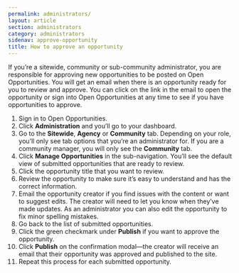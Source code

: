 ```yaml
---
permalink: administrators/
layout: article
section: administrators
category: administrators
sidenav: approve-opportunity
title: How to approve an opportunity
---
```

If you’re a sitewide, community or sub-community administrator, you are responsible for approving new opportunities to be posted on Open Opportunities. You will get an email when there is an opportunity ready for you to review and approve. You can click on the link in the email to open the opportunity or sign into Open Opportunities at any time to see if you have opportunities to approve.

1.	Sign in to Open Opportunities.
2.	Click **Administration** and you’ll go to your dashboard.
3.	Go to the **Sitewide**, **Agency** or **Community** tab. Depending on your role, you’ll only see tab options that you’re an administrator for. If you are a community manager, you will only see the **Community** tab.
4.	Click **Manage Opportunities** in the sub-navigation. You’ll see the default view of submitted opportunities that are ready to review.
5.	Click the opportunity title that you want to review.
6.	Review the opportunity to make sure it’s easy to understand and has the correct information.
7.	Email the opportunity creator if you find issues with the content or want to suggest edits. The creator will need to let you know when they’ve made updates. As an administrator you can also edit the opportunity to fix minor spelling mistakes. 
8.	Go back to the list of submitted opportunities.
9.	Click the green checkmark under **Publish** if you want to approve the opportunity.
10.	Click **Publish** on the confirmation modal—the creator will receive an email that their opportunity was approved and published to the site.
11.	Repeat this process for each submitted opportunity.
